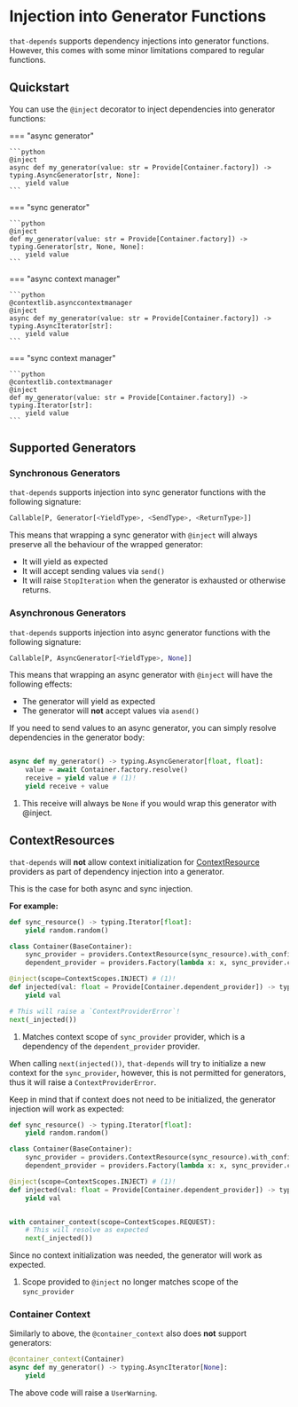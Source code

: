# Injection into Generator Functions


`that-depends` supports dependency injections into generator functions. However, this comes
with some minor limitations compared to regular functions.


## Quickstart

You can use the `@inject` decorator to inject dependencies into generator functions:

=== "async generator"

    ```python
    @inject
    async def my_generator(value: str = Provide[Container.factory]) -> typing.AsyncGenerator[str, None]:
        yield value
    ```

=== "sync generator"

    ```python
    @inject
    def my_generator(value: str = Provide[Container.factory]) -> typing.Generator[str, None, None]:
        yield value
    ```

=== "async context manager"

    ```python
    @contextlib.asynccontextmanager
    @inject
    async def my_generator(value: str = Provide[Container.factory]) -> typing.AsyncIterator[str]:
        yield value
    ```

=== "sync context manager"

    ```python
    @contextlib.contextmanager
    @inject
    def my_generator(value: str = Provide[Container.factory]) -> typing.Iterator[str]:
        yield value
    ```

## Supported Generators

### Synchronous Generators

`that-depends` supports injection into sync generator functions with the following signature:

```python
Callable[P, Generator[<YieldType>, <SendType>, <ReturnType>]]
```

This means that wrapping a sync generator with `@inject` will always preserve all the behaviour of the wrapped generator:

- It will yield as expected
- It will accept sending values via `send()`
- It will raise `StopIteration` when the generator is exhausted or otherwise returns.


### Asynchronous Generators

`that-depends` supports injection into async generator functions with the following signature:

```python
Callable[P, AsyncGenerator[<YieldType>, None]]
```

This means that wrapping an async generator with `@inject` will have the following effects:

- The generator will yield as expected
- The generator will **not** accept values via `asend()`

If you need to send values to an async generator, you can simply resolve dependencies in the generator body:

```python

async def my_generator() -> typing.AsyncGenerator[float, float]:
    value = await Container.factory.resolve()
    receive = yield value # (1)!
    yield receive + value

```

1. This receive will always be `None` if you would wrap this generator with @inject.



## ContextResources

`that-depends` will **not** allow context initialization for [ContextResource](../providers/context-resources.md) providers 
as part of dependency injection into a generator.

This is the case for both async and sync injection.

**For example:**
```python
def sync_resource() -> typing.Iterator[float]:
    yield random.random() 

class Container(BaseContainer):
    sync_provider = providers.ContextResource(sync_resource).with_config(scope=ContextScopes.INJECT)
    dependent_provider = providers.Factory(lambda x: x, sync_provider.cast)

@inject(scope=ContextScopes.INJECT) # (1)!
def injected(val: float = Provide[Container.dependent_provider]) -> typing.Generator[float, None, None]:
    yield val 

# This will raise a `ContextProviderError`!
next(_injected())
```

1. Matches context scope of `sync_provider` provider, which is a dependency of the `dependent_provider` provider.


When calling `next(injected())`, `that-depends` will try to initialize a new context for the `sync_provider`,
however, this is not permitted for generators, thus it will raise a `ContextProviderError`.


Keep in mind that if context does not need to be initialized, the generator injection will work as expected:

```python
def sync_resource() -> typing.Iterator[float]:
    yield random.random() 

class Container(BaseContainer):
    sync_provider = providers.ContextResource(sync_resource).with_config(scope=ContextScopes.REQUEST)
    dependent_provider = providers.Factory(lambda x: x, sync_provider.cast)

@inject(scope=ContextScopes.INJECT) # (1)!
def injected(val: float = Provide[Container.dependent_provider]) -> typing.Generator[float, None, None]:
    yield val 


with container_context(scope=ContextScopes.REQUEST):
    # This will resolve as expected
    next(_injected())
```

Since no context initialization was needed, the generator will work as expected.

1. Scope provided to `@inject` no longer matches scope of the `sync_provider`


### Container Context

Similarly to above, the `@container_context` also does **not** support generators:

```python
@container_context(Container)
async def my_generator() -> typing.AsyncIterator[None]:
    yield
```
The above code will raise a `UserWarning`.
